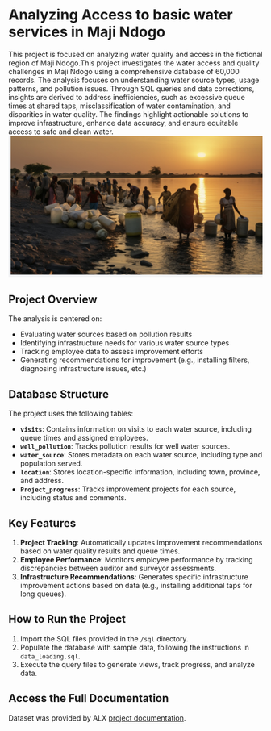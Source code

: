 #  Analyzing Access to basic water services in Maji Ndogo

This project is focused on analyzing water quality and access in the fictional region of Maji Ndogo.This project investigates the water access and quality challenges in Maji Ndogo using a comprehensive database of 60,000 records. The analysis focuses on understanding water source types, usage patterns, and pollution issues. Through SQL queries and data corrections, insights are derived to address inefficiencies, such as excessive queue times at shared taps, misclassification of water contamination, and disparities in water quality. The findings highlight actionable solutions to improve infrastructure, enhance data accuracy, and ensure equitable access to safe and clean water.
![Project Overview](./images/IMG_4133.PNG)

## Project Overview

The analysis is centered on:

- Evaluating water sources based on pollution results
- Identifying infrastructure needs for various water source types
- Tracking employee data to assess improvement efforts
- Generating recommendations for improvement (e.g., installing filters, diagnosing infrastructure issues, etc.)

## Database Structure

The project uses the following tables:

- **`visits`**: Contains information on visits to each water source, including queue times and assigned employees.
- **`well_pollution`**: Tracks pollution results for well water sources.
- **`water_source`**: Stores metadata on each water source, including type and population served.
- **`location`**: Stores location-specific information, including town, province, and address.
- **`Project_progress`**: Tracks improvement projects for each source, including status and comments.

## Key Features

1. **Project Tracking**: Automatically updates improvement recommendations based on water quality results and queue times.
2. **Employee Performance**: Monitors employee performance by tracking discrepancies between auditor and surveyor assessments.
3. **Infrastructure Recommendations**: Generates specific infrastructure improvement actions based on data (e.g., installing additional taps for long queues).

## How to Run the Project

1. Import the SQL files provided in the `/sql` directory.
2. Populate the database with sample data, following the instructions in `data_loading.sql`.
3. Execute the query files to generate views, track progress, and analyze data.

## Access the Full Documentation

Dataset was provided by ALX [project documentation](https://alx.com).
